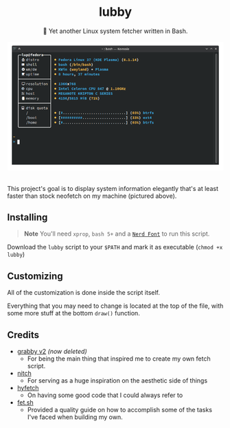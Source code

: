 <div align="center">
    <h1>lubby</h1>
    🐧 Yet another Linux system fetcher written in Bash.
    <br /><br />
    <img alt="Screenshot of lubby in action" src="screenshot.png">
</div>
<br />

This project's goal is to display system information elegantly that's at least faster than stock neofetch on my machine (pictured above).

## Installing

> **Note**
> You'll need `xprop`, `bash 5+` and a [`Nerd Font`](https://www.nerdfonts.com/) to run this script.

Download the `lubby` script to your `$PATH` and mark it as executable (`chmod +x lubby`)

## Customizing

All of the customization is done inside the script itself.

Everything that you may need to change is located at the top of the file, with some more stuff at the bottom `draw()` function.

## Credits

- [grabby v2][url_grabby] *(now deleted)*
    - For being the main thing that inspired me to create my own fetch script.
- [nitch][url_nitch]
    - For serving as a huge inspiration on the aesthetic side of things
- [hyfetch][url_hyfetch]
    - On having some good code that I could always refer to
- [fet.sh][url_fet.sh]
    - Provided a quality guide on how to accomplish some of the tasks I've faced when building my own.

<!-- Inspirations -->
[url_grabby]: https://github.com/sannfdev/grabby
[url_nitch]: https://github.com/dylanaraps/pfetch
[url_hyfetch]: https://github.com/hykilpikonna/hyfetch
[url_fet.sh]: https://github.com/6gk/fet.sh